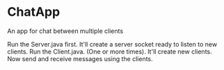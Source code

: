 # ChatApp
An app for chat between multiple clients

Run the Server.java first. It'll create a server socket ready to listen to new clients.
Run the Client.java. (One or more times). It'll create new clients. Now send and receive messages using the clients.
